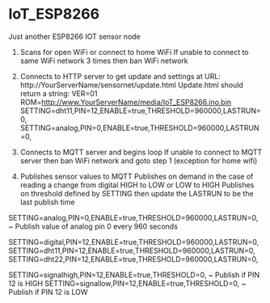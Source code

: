# IoT_ESP8266
Just another ESP8266 IOT sensor node

1. Scans for open WiFi or connect to home WiFi
      If unable to connect to same WiFi network 3 times then ban WiFi network
    
2. Connects to HTTP server to get update and settings at
      URL: http://YourServerName/sensornet/update.html
      Update.html should return a string:
      VER=01 ROM=http://www.YourServerName/media/IoT_ESP8266.ino.bin SETTING=dht11,PIN=12,ENABLE=true,THRESHOLD=960000,LASTRUN=0, SETTING=analog,PIN=0,ENABLE=true,THRESHOLD=960000,LASTRUN=0,
  
3. Connects to MQTT server and begins loop
      If unable to connect to MQTT server then ban WiFi network and goto step 1 (exception for home wifi)
    
4. Publishes sensor values to MQTT
      Publishes on demand in the case of reading a change from digital HIGH to LOW or LOW to HIGH
      Publishes on threshold defined by SETTING then update the LASTRUN to be the last publish time
   
SETTING=analog,PIN=0,ENABLE=true,THRESHOLD=960000,LASTRUN=0,
~ Publish value of analog pin 0 every 960 seconds
  
SETTING=digital,PIN=12,ENABLE=true,THRESHOLD=960000,LASTRUN=0,
SETTING=dht11,PIN=12,ENABLE=true,THRESHOLD=960000,LASTRUN=0, 
SETTING=dht22,PIN=12,ENABLE=true,THRESHOLD=960000,LASTRUN=0, 
  
SETTING=signalhigh,PIN=12,ENABLE=true,THRESHOLD=0,
~ Publish if PIN 12 is HIGH
SETTING=signallow,PIN=12,ENABLE=true,THRESHOLD=0,
~ Publish if PIN 12 is LOW
